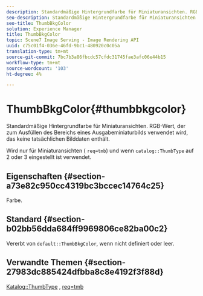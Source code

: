 ```yaml
---
description: Standardmäßige Hintergrundfarbe für Miniaturansichten. RGB-Wert, der zum Ausfüllen des Bereichs eines Ausgabeminiaturbilds verwendet wird, das keine tatsächlichen Bilddaten enthält.
seo-description: Standardmäßige Hintergrundfarbe für Miniaturansichten. RGB-Wert, der zum Ausfüllen des Bereichs eines Ausgabeminiaturbilds verwendet wird, das keine tatsächlichen Bilddaten enthält.
seo-title: ThumbBkgColor
solution: Experience Manager
title: ThumbBkgColor
topic: Scene7 Image Serving - Image Rendering API
uuid: c75c01f4-036e-46fd-9bc1-480920c0c05a
translation-type: tm+mt
source-git-commit: 7bc7b3a86fbcdc57cfdc31745fae3afc06e44b15
workflow-type: tm+mt
source-wordcount: '103'
ht-degree: 4%

---
```



# ThumbBkgColor{#thumbbkgcolor}

Standardmäßige Hintergrundfarbe für Miniaturansichten. RGB-Wert, der zum Ausfüllen des Bereichs eines Ausgabeminiaturbilds verwendet wird, das keine tatsächlichen Bilddaten enthält.

Wird nur für Miniaturansichten ( `req=tmb`) und wenn `catalog::ThumbType` auf 2 oder 3 eingestellt ist verwendet.

## Eigenschaften {#section-a73e82c950cc4319bc3bccec14764c25}

Farbe.

## Standard {#section-b02bb56dda684ff9969806ce82ba00c2}

Vererbt von `default::ThumbBkgColor`, wenn nicht definiert oder leer.

## Verwandte Themen {#section-27983dc885424dfbba8c8e4192f3f88d}

[Katalog::ThumbType](../../../../../is-api/image-catalog/image-serving-api-ref/c-image-catalog-reference/c-image-svg-data-reference/c-image-data-reference/r-thumbtype-cat.md#reference-41149ddffc8749cba2f8d9c8e2611e03) ,  [req=tmb](../../../../../is-api/http-ref/image-serving-api-ref/c-http-protocol-reference/c-command-reference/r-req/r-req.md#reference-907cdb4a97034db7ad94695f25552e76)
